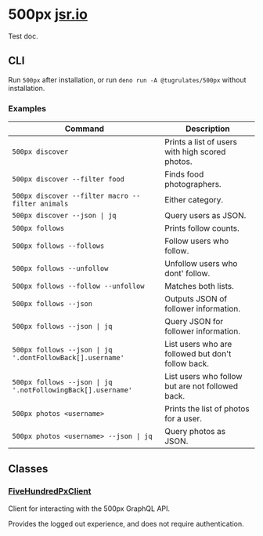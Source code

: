 # 500px [jsr.io](https://jsr.io/@tugrulates/500px)

Test doc.

## CLI

Run `500px` after installation, or run `deno run -A @tugrulates/500px` without
installation.

### Examples

| Command                                                     | Description                                        |
| ----------------------------------------------------------- | -------------------------------------------------- |
| `500px discover`                                            | Prints a list of users with high scored photos.    |
| `500px discover --filter food`                              | Finds food photographers.                          |
| `500px discover --filter macro --filter animals`            | Either category.                                   |
| `500px discover --json \| jq`                               | Query users as JSON.                               |
| `500px follows`                                             | Prints follow counts.                              |
| `500px follows --follows`                                   | Follow users who follow.                           |
| `500px follows --unfollow`                                  | Unfollow users who dont' follow.                   |
| `500px follows --follow --unfollow`                         | Matches both lists.                                |
| `500px follows --json`                                      | Outputs JSON of follower information.              |
| `500px follows --json \| jq`                                | Query JSON for follower information.               |
| `500px follows --json \| jq '.dontFollowBack[].username'`   | List users who are followed but don't follow back. |
| `500px follows --json \| jq '.notFollowingBack[].username'` | List users who follow but are not followed back.   |
| `500px photos <username>`                                   | Prints the list of photos for a user.              |
| `500px photos <username> --json \| jq`                      | Query photos as JSON.                              |

## Classes

### [FiveHundredPxClient](https://jsr.io/@tugrulates/500px/doc/~/FiveHundredPxClient)

Client for interacting with the 500px GraphQL API.

Provides the logged out experience, and does not require authentication.
